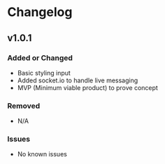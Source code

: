 # Changelog

## v1.0.1

### Added or Changed
- Basic styling input
- Added socket.io to handle live messaging
- MVP (Minimum viable product) to prove concept

### Removed

- N/A

### Issues

- No known issues

